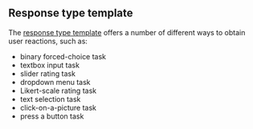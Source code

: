 ## Response type template

The [response type template](https://github.com/magpie-ea/ResponseTypeTemplate) offers a number of different ways to obtain user reactions, such
as:

- binary forced-choice task
- textbox input task
- slider rating task
- dropdown menu task
- Likert-scale rating task
- text selection task
- click-on-a-picture task
- press a button task




